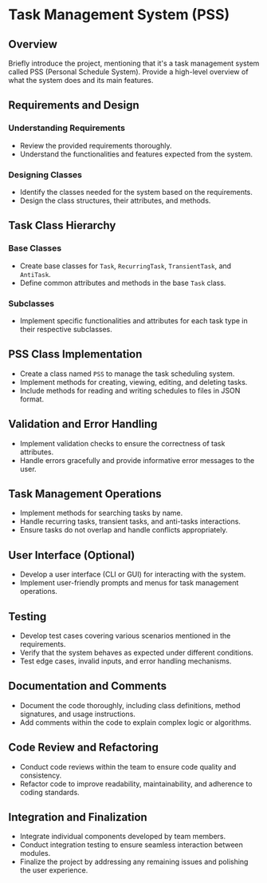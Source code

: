 # Task Management System (PSS)

## Overview

Briefly introduce the project, mentioning that it's a task management system called PSS (Personal Schedule System). Provide a high-level overview of what the system does and its main features.

## Requirements and Design

### Understanding Requirements

- Review the provided requirements thoroughly.
- Understand the functionalities and features expected from the system.

### Designing Classes

- Identify the classes needed for the system based on the requirements.
- Design the class structures, their attributes, and methods.

## Task Class Hierarchy

### Base Classes

- Create base classes for `Task`, `RecurringTask`, `TransientTask`, and `AntiTask`.
- Define common attributes and methods in the base `Task` class.

### Subclasses

- Implement specific functionalities and attributes for each task type in their respective subclasses.

## PSS Class Implementation

- Create a class named `PSS` to manage the task scheduling system.
- Implement methods for creating, viewing, editing, and deleting tasks.
- Include methods for reading and writing schedules to files in JSON format.

## Validation and Error Handling

- Implement validation checks to ensure the correctness of task attributes.
- Handle errors gracefully and provide informative error messages to the user.

## Task Management Operations

- Implement methods for searching tasks by name.
- Handle recurring tasks, transient tasks, and anti-tasks interactions.
- Ensure tasks do not overlap and handle conflicts appropriately.

## User Interface (Optional)

- Develop a user interface (CLI or GUI) for interacting with the system.
- Implement user-friendly prompts and menus for task management operations.

## Testing

- Develop test cases covering various scenarios mentioned in the requirements.
- Verify that the system behaves as expected under different conditions.
- Test edge cases, invalid inputs, and error handling mechanisms.

## Documentation and Comments

- Document the code thoroughly, including class definitions, method signatures, and usage instructions.
- Add comments within the code to explain complex logic or algorithms.

## Code Review and Refactoring

- Conduct code reviews within the team to ensure code quality and consistency.
- Refactor code to improve readability, maintainability, and adherence to coding standards.

## Integration and Finalization

- Integrate individual components developed by team members.
- Conduct integration testing to ensure seamless interaction between modules.
- Finalize the project by addressing any remaining issues and polishing the user experience.
